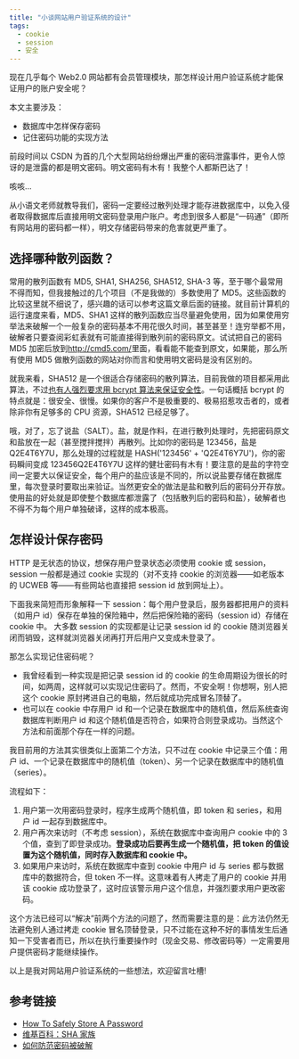 ```yaml
---
title: "小谈网站用户验证系统的设计"
tags:
  - cookie
  - session
  - 安全
---
```


现在几乎每个 Web2.0 网站都有会员管理模块，那怎样设计用户验证系统才能保证用户的账户安全呢？

本文主要涉及：

- 数据库中怎样保存密码
- 记住密码功能的实现方法

<!-- more -->

前段时间以 CSDN 为首的几个大型网站纷纷爆出严重的密码泄露事件，更令人惊讶的是泄露的都是明文密码。明文密码有木有！我整个人都斯巴达了！

咳咳...

从小语文老师就教导我们，密码一定要经过散列处理才能存进数据库中，以免入侵者取得数据库后直接用明文密码登录用户账户。考虑到很多人都是“一码通”（即所有网站用的密码都一样），明文存储密码带来的危害就更严重了。

## 选择哪种散列函数？

常用的散列函数有 MD5, SHA1, SHA256, SHA512, SHA-3 等，至于哪个最常用不得而知，但我接触过的几个项目（不是我做的）多数使用了 MD5。这些函数的比较这里就不细说了，感兴趣的话可以参考这篇文章后面的链接。就目前计算机的运行速度来看，MD5、SHA1 这样的散列函数应当尽量避免使用，因为如果使用穷举法来破解一个一般复杂的密码基本不用花很久时间，甚至甚至！连穷举都不用，破解者只要查阅彩虹表就有可能直接得到散列前的密码原文。试试把自己的密码 MD5 加密后放到<a href="http://cmd5.com/" target="_blank">http://cmd5.com/</a>里面，看看能不能查到原文，如果能，那么所有使用 MD5 做散列函数的网站对你而言和使用明文密码是没有区别的。

就我来看，SHA512 是一个很适合存储密码的散列算法，目前我做的项目都采用此算法，不过<a href="http://codahale.com/how-to-safely-store-a-password/" target="_blank">也有人强烈要求用 bcrypt 算法来保证安全性</a>。一句话概括 bcrypt 的特点就是：很安全、很慢。如果你的客户不是极重要的、极易招惹攻击者的，或者除非你有足够多的 CPU 资源，SHA512 已经足够了。

哦，对了，忘了说盐（SALT）。盐，就是作料，在进行散列处理时，先把密码原文和盐放在一起（甚至搅拌搅拌）再散列。比如你的密码是 123456，盐是 Q2E4T6Y7U，那么处理的过程就是 HASH('123456' + 'Q2E4T6Y7U')，你的密码瞬间变成 123456Q2E4T6Y7U 这样的健壮密码有木有！要注意的是盐的字符空间一定要大以保证安全，每个用户的盐应该是不同的，所以说盐要存储在数据库里，每次登录时要取出来验证。当然更安全的做法是盐和散列后的密码分开存放。使用盐的好处就是即使整个数据库都泄露了（包括散列后的密码和盐），破解者也不得不为每个用户单独破译，这样的成本极高。

## 怎样设计保存密码

HTTP 是无状态的协议，想保存用户登录状态必须使用 cookie 或 session，session 一般都是通过 cookie 实现的（对不支持 cookie 的浏览器——如老版本的 UCWEB 等——有些网站也直接把 session id 放到网址上）。

下面我来简短而形象解释一下 session：每个用户登录后，服务器都把用户的资料（如用户 id）保存在单独的保险箱中，然后把保险箱的密码（session id）存储在 cookie 中。
大多数 session 的实现都是让记录 session id 的 cookie 随浏览器关闭而销毁，这样就浏览器关闭再打开后用户又变成未登录了。

那怎么实现记住密码呢？

- 我曾经看到一种实现是把记录 session id 的 cookie 的生命周期设为很长的时间，如两周，这样就可以实现记住密码了。然而，不安全啊！你想啊，别人把这个 cookie 原封拷进自己的电脑，然后就成功完成冒名顶替了。
- 也可以在 cookie 中存用户 id 和一个记录在数据库中的随机值，然后系统查询数据库判断用户 id 和这个随机值是否符合，如果符合则登录成功。当然这个方法和前面那个存在一样的问题。

我目前用的方法其实很类似上面第二个方法，只不过在 cookie 中记录三个值：用户 id、一个记录在数据库中的随机值（token）、另一个记录在数据库中的随机值（series）。

流程如下：

1. 用户第一次用密码登录时，程序生成两个随机值，即 token 和 series，和用户 id 一起存到数据库中。
2. 用户再次来访时（不考虑 session），系统在数据库中查询用户 cookie 中的 3 个值，查到了即登录成功。**登录成功后要再生成一个随机值，把 token 的值设置为这个随机值，同时存入数据库和 cookie 中。**
3. 如果用户来访时，系统在数据库中查到 cookie 中用户 id 与 series 都与数据库中的数据符合，但 token 不一样。这意味着有人拷走了用户的 cookie 并用该 cookie 成功登录了，这时应该警示用户这个信息，并强烈要求用户更改密码。

这个方法已经可以“解决”前两个方法的问题了，然而需要注意的是：此方法仍然无法避免别人通过拷走 cookie 冒名顶替登录，只不过能在这种不好的事情发生后通知一下受害者而已，所以在执行重要操作时（现金交易、修改密码等）一定需要用户提供密码才能继续操作。

以上是我对网站用户验证系统的一些想法，欢迎留言吐槽!

## 参考链接

- <a href="http://codahale.com/how-to-safely-store-a-password/" target="_blank">How To Safely Store A Password</a>
- <a href="http://zh.wikipedia.org/wiki/SHA%E5%AE%B6%E6%97%8F" target="_blank">维基百科：SHA 家族</a>
- <a href="http://coolshell.cn/articles/2078.html" target="_blank">如何防范密码被破解</a>
